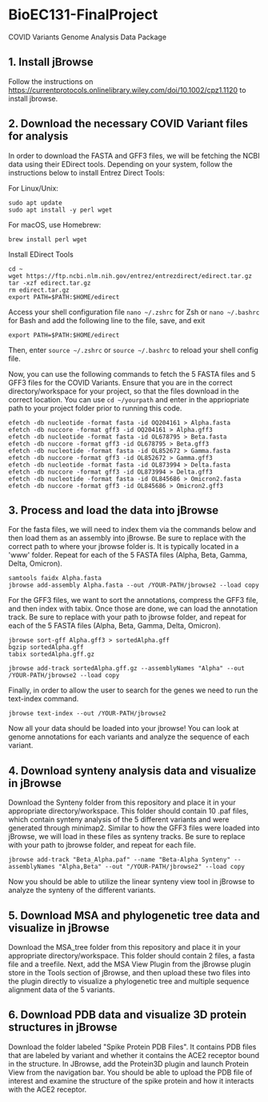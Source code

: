 # BioEC131-FinalProject
COVID Variants Genome Analysis Data Package

## 1. Install jBrowse
Follow the instructions on https://currentprotocols.onlinelibrary.wiley.com/doi/10.1002/cpz1.1120 to install jbrowse.

## 2. Download the necessary COVID Variant files for analysis
In order to download the FASTA and GFF3 files, we will be fetching the NCBI data using their EDirect tools. Depending on your system, follow the instructions below to install Entrez Direct Tools:

For Linux/Unix:
```
sudo apt update
sudo apt install -y perl wget
```

For macOS, use Homebrew:
```
brew install perl wget
```

Install EDirect Tools
```
cd ~
wget https://ftp.ncbi.nlm.nih.gov/entrez/entrezdirect/edirect.tar.gz
tar -xzf edirect.tar.gz
rm edirect.tar.gz
export PATH=$PATH:$HOME/edirect
```

Access your shell configuration file ```nano ~/.zshrc``` for Zsh or ```nano ~/.bashrc``` for Bash
and add the following line to the file, save, and exit
```
export PATH=$PATH:$HOME/edirect
```
Then, enter ```source ~/.zshrc``` or ```source ~/.bashrc``` to reload your shell config file.


Now, you can use the following commands to fetch the 5 FASTA files and 5 GFF3 files for the COVID Variants. Ensure that you are in the correct directory/workspace for your project, so that the files download in the correct location. You can use ```cd ~/yourpath``` and enter in the appriopriate path to your project folder prior to running this code.
```
efetch -db nucleotide -format fasta -id OQ204161 > Alpha.fasta
efetch -db nuccore -format gff3 -id OQ204161 > Alpha.gff3
efetch -db nucleotide -format fasta -id OL678795 > Beta.fasta
efetch -db nuccore -format gff3 -id OL678795 > Beta.gff3
efetch -db nucleotide -format fasta -id OL852672 > Gamma.fasta
efetch -db nuccore -format gff3 -id OL852672 > Gamma.gff3
efetch -db nucleotide -format fasta -id OL873994 > Delta.fasta
efetch -db nuccore -format gff3 -id OL873994 > Delta.gff3
efetch -db nucleotide -format fasta -id OL845686 > Omicron2.fasta
efetch -db nuccore -format gff3 -id OL845686 > Omicron2.gff3
```

## 3. Process and load the data into jBrowse
For the fasta files, we will need to index them via the commands below and then load them as an assembly into jBrowse. Be sure to replace with the correct path to where your jbrowse folder is. It is typically located in a 'www' folder. Repeat for each of the 5 FASTA files (Alpha, Beta, Gamma, Delta, Omicron).
```
samtools faidx Alpha.fasta
jbrowse add-assembly Alpha.fasta --out /YOUR-PATH/jbrowse2 --load copy
```

For the GFF3 files, we want to sort the annotations, compress the GFF3 file, and then index with tabix. Once those are done, we can load the annotation track. Be sure to replace with your path to jbrowse folder, and repeat for each of the 5 FASTA files (Alpha, Beta, Gamma, Delta, Omicron).
```
jbrowse sort-gff Alpha.gff3 > sortedAlpha.gff
bgzip sortedAlpha.gff
tabix sortedAlpha.gff.gz

jbrowse add-track sortedAlpha.gff.gz --assemblyNames "Alpha" --out /YOUR-PATH/jbrowse2 --load copy
```

Finally, in order to allow the user to search for the genes we need to run the text-index command.
```
jbrowse text-index --out /YOUR-PATH/jbrowse2
```
Now all your data should be loaded into your jbrowse! You can look at genome annotations for each variants and analyze the sequence of each variant.

## 4. Download synteny analysis data and visualize in jBrowse
Download the Synteny folder from this repository and place it in your appropriate directory/workspace. This folder should contain 10 .paf files, which contain synteny analysis of the 5 different variants and were generated through minimap2. Similar to how the GFF3 files were loaded into jBrowse, we will load in these files as synteny tracks. Be sure to replace with your path to jbrowse folder, and repeat for each file.
```
jbrowse add-track "Beta_Alpha.paf" --name "Beta-Alpha Synteny" --assemblyNames "Alpha,Beta" --out "/YOUR-PATH/jbrowse2" --load copy 
```
Now you should be able to utilize the linear synteny view tool in jBrowse to analyze the synteny of the different variants.

## 5. Download MSA and phylogenetic tree data and visualize in jBrowse
Download the MSA_tree folder from this repository and place it in your appropriate directory/workspace. This folder should contain 2 files, a fasta file and a treefile. Next, add the MSA View Plugin from the jBrowse plugin store in the Tools section of jBrowse, and then upload these two files into the plugin directly to visualize a phylogenetic tree and multiple sequence alignment data of the 5 variants.

## 6. Download PDB data and visualize 3D protein structures in jBrowse
Download the folder labeled "Spike Protein PDB Files". It contains PDB files that are labeled by variant and whether it contains the ACE2 receptor bound in the structure. In JBrowse, add the Protein3D plugin and launch Protein View from the navigation bar. You should be able to upload the PDB file of interest and examine the structure of the spike protein and how it interacts with the ACE2 receptor.
